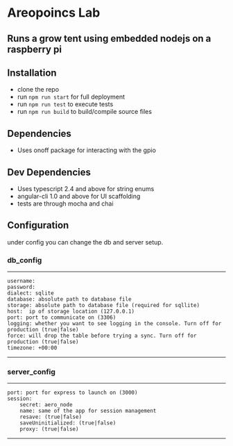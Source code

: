 # Areopoincs Lab 
## Runs a grow tent using embedded nodejs on a **raspberry pi**

## Installation  
* clone the repo
* run `npm run start` for full deployment
* run `npm run test` to execute tests
* run `npm run build` to build/compile source files

## Dependencies 
* Uses onoff package for interacting with the gpio

## Dev Dependencies
* Uses typescript 2.4 and above for string enums  
* angular-cli 1.0 and above for UI scaffolding
* tests are through mocha and chai  

## Configuration
under config you can change the db and server setup.  

### db_config
---
    username: 
    password: 
    dialect: sqlite
    database: absolute path to database file
    storage: absolute path to database file (required for sqllite)
    host:  ip of storage location (127.0.0.1)
    port: port to communicate on (3306)
    logging: whether you want to see logging in the console. Turn off for production (true|false)
    force: will drop the table before trying a sync. Turn off for production (true|false)
    timezone: +00:00
---    

### server_config
---
    port: port for express to launch on (3000)
    session: 
        secret: aero_node
        name: same of the app for session management
        resave: (true|false)
        saveUninitialized: (true|false)
        proxy: (true|false)
---